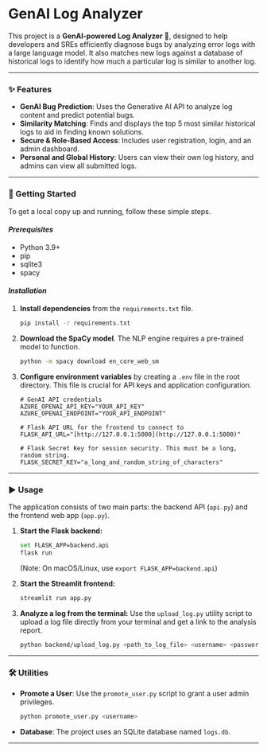 # GenAI Log Analyzer

This project is a **GenAI-powered Log Analyzer** 🐛, designed to help developers and SREs efficiently diagnose bugs by analyzing error logs with a large language model. It also matches new logs against a database of historical logs to identify how much a particular log is similar to another log.

---

### ✨ Features

* **GenAI Bug Prediction**: Uses the Generative AI API to analyze log content and predict potential bugs.
* **Similarity Matching**: Finds and displays the top 5 most similar historical logs to aid in finding known solutions.
* **Secure & Role-Based Access**: Includes user registration, login, and an admin dashboard.
* **Personal and Global History**: Users can view their own log history, and admins can view all submitted logs.

---

### 🚀 Getting Started

To get a local copy up and running, follow these simple steps.

#### *Prerequisites*

* Python 3.9+
* pip
* sqlite3
* spacy

#### *Installation*

1.  **Install dependencies** from the `requirements.txt` file.
    ```sh
    pip install -r requirements.txt
    ```

2.  **Download the SpaCy model**. The NLP engine requires a pre-trained model to function.
    ```sh
    python -m spacy download en_core_web_sm
    ```

3.  **Configure environment variables** by creating a `.env` file in the root directory. This file is crucial for API keys and application configuration.
    ```
    # GenAI API credentials
    AZURE_OPENAI_API_KEY="YOUR_API_KEY"
    AZURE_OPENAI_ENDPOINT="YOUR_API_ENDPOINT"

    # Flask API URL for the frontend to connect to
    FLASK_API_URL="[http://127.0.0.1:5000](http://127.0.0.1:5000)"

    # Flask Secret Key for session security. This must be a long, random string.
    FLASK_SECRET_KEY="a_long_and_random_string_of_characters"
    ```

---

### ▶️ Usage

The application consists of two main parts: the backend API (`api.py`) and the frontend web app (`app.py`).

1.  **Start the Flask backend:**
    ```sh
    set FLASK_APP=backend.api
    flask run
    ```
    (Note: On macOS/Linux, use `export FLASK_APP=backend.api`)

2.  **Start the Streamlit frontend:**
    ```sh
    streamlit run app.py
    ```

3.  **Analyze a log from the terminal:**
    Use the `upload_log.py` utility script to upload a log file directly from your terminal and get a link to the analysis report.

    ```sh
    python backend/upload_log.py <path_to_log_file> <username> <password> --description "A brief summary of the error." --team "Team Name"
    ```

---

### 🛠️ Utilities

* **Promote a User**: Use the `promote_user.py` script to grant a user admin privileges.
    ```sh
    python promote_user.py <username>
    ```

* **Database**: The project uses an SQLite database named `logs.db`.

---
